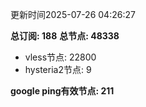 更新时间2025-07-26 04:26:27

**总订阅: 188**
**总节点: 48338**
- vless节点: 22800
- hysteria2节点: 9

**google ping有效节点: 211**
